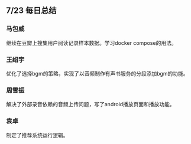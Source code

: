 ## 7/23 每日总结

### 马包威
继续在豆瓣上搜集用户阅读记录样本数据。学习docker compose的用法。

### 王绍宇
优化了选择bgm的策略，实现了以音频制作有声书服务的分段添加bgm的功能。

### 周雪振
解决了外部录音依赖的音频上传问题，写了android播放页面和播放功能。

### 袁卓
制定了推荐系统运行逻辑。